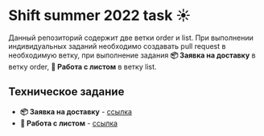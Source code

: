 # **Shift summer 2022 task ☀️**

Данный репозиторий содержит две ветки order и list. При выполнении индивидуальных заданий необходимо создавать pull request в необходимую ветку, при выполнение задания **📦 Заявка на доставку** в ветку order, **📑 Работа с листом** в ветку list.

## Техническое задание
- **📦 Заявка на доставку** - [ссылка](https://docs.google.com/document/d/102kXT4_2XyXsCrKpZfO3iVZpCgOXJnNq-PpaKWmPzZQ/edit)
- **📑 Работа с листом** - [ссылка](https://docs.google.com/document/d/1g8Q8svJ672z0YbZToJu5mAaCfD7Srn8RQPGvVyhbl5k/edit#heading=h.902ayobcet2u)
